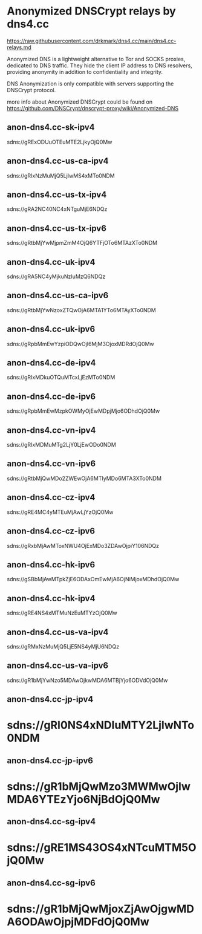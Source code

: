 # Anonymized DNSCrypt relays by dns4.cc

https://raw.githubusercontent.com/drkmark/dns4.cc/main/dns4.cc-relays.md

Anonymized DNS is a lightweight alternative to Tor and SOCKS proxies, dedicated to DNS traffic. They hide the client IP address to DNS resolvers, providing anonymity in addition to confidentiality and integrity.

DNS Anonymization is only compatible with servers supporting the DNSCrypt protocol.

more info about Anonymized DNSCrypt could be found on https://github.com/DNSCrypt/dnscrypt-proxy/wiki/Anonymized-DNS

## anon-dns4.cc-sk-ipv4

sdns://gRExODUuOTEuMTE2LjkyOjQ0Mw

## anon-dns4.cc-us-ca-ipv4

sdns://gRIxNzMuMjQ5LjIwMS4xMTo0NDM

## anon-dns4.cc-us-tx-ipv4

sdns://gRA2NC40NC4xNTguMjE6NDQz

## anon-dns4.cc-us-tx-ipv6

sdns://gRtbMjYwMjpmZmM4OjQ6YTFjOTo6MTAzXTo0NDM

## anon-dns4.cc-uk-ipv4

sdns://gRA5NC4yMjkuNzIuMzQ6NDQz

## anon-dns4.cc-us-ca-ipv6

sdns://gRtbMjYwNzoxZTQwOjA6MTA1YTo6MTAyXTo0NDM

## anon-dns4.cc-uk-ipv6

sdns://gRpbMmEwYzpiODQwOjI6MjM3OjoxMDRdOjQ0Mw

## anon-dns4.cc-de-ipv4

sdns://gRIxMDkuOTQuMTcxLjEzMTo0NDM

## anon-dns4.cc-de-ipv6

sdns://gRpbMmEwMzpkOWMyOjEwMDpjMjo6ODhdOjQ0Mw

## anon-dns4.cc-vn-ipv4

sdns://gRIxMDMuMTg2LjY0LjEwODo0NDM

## anon-dns4.cc-vn-ipv6

sdns://gRtbMjQwMDo2ZWEwOjA6MTIyMDo6MTA3XTo0NDM

## anon-dns4.cc-cz-ipv4

sdns://gRE4MC4yMTEuMjAwLjYzOjQ0Mw

## anon-dns4.cc-cz-ipv6

sdns://gRxbMjAwMToxNWU4OjExMDo3ZDAwOjpiY106NDQz

## anon-dns4.cc-hk-ipv6

sdns://gSBbMjAwMTpkZjE6ODAxOmEwMjA6OjNiMjoxMDhdOjQ0Mw

## anon-dns4.cc-hk-ipv4

sdns://gRE4NS4xMTMuNzEuMTYzOjQ0Mw

## anon-dns4.cc-us-va-ipv4

sdns://gRMxNzMuMjQ5LjE5NS4yMjU6NDQz

## anon-dns4.cc-us-va-ipv6

sdns://gR1bMjYwNzo5MDAwOjkwMDA6MTBjYjo6ODVdOjQ0Mw

## anon-dns4.cc-jp-ipv4

# sdns://gRI0NS4xNDIuMTY2LjIwNTo0NDM

## anon-dns4.cc-jp-ipv6

# sdns://gR1bMjQwMzo3MWMwOjIwMDA6YTEzYjo6NjBdOjQ0Mw

## anon-dns4.cc-sg-ipv4

# sdns://gRE1MS43OS4xNTcuMTM5OjQ0Mw

## anon-dns4.cc-sg-ipv6

# sdns://gR1bMjQwMjoxZjAwOjgwMDA6ODAwOjpjMDFdOjQ0Mw
